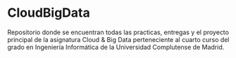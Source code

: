 # CloudBigData
Repositorio donde se encuentran todas las practicas, entregas y el proyecto principal de la asignatura Cloud &amp; Big Data perteneciente al cuarto curso del grado en Ingeniería Informática de la Universidad Complutense de Madrid.

